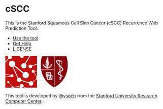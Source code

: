 # cSCC

This is the Stanford Squamous Cell Skin Cancer (cSCC) Recurrence Web Prediction Tool.

 - [Use the tool](https://researchapps.github.io/cSCC)
 - [Get Help](https://researchapps.github.io/cSCC/issues)
 - [LICENSE](LICENSE)


<img src="docs/img/logo.png" style="width:100px">
<img src="docs/img/stanford_medicine_shield.png" style="width:100px">

This tool is developed by [@vsoch](https://www.github.com/vsoch) from the [Stanford University Research Computer Center](https://srcc.stanford.edu).
